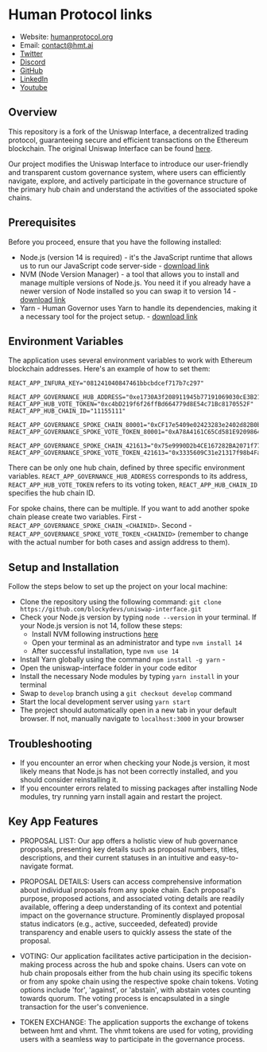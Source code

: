 # Human Protocol links

- Website: [humanprotocol.org](https://humanprotocol.org/)
- Email: [contact@hmt.ai](mailto:contact@hmt.ai)
- [Twitter](http://hmt.ai/twitter)
- [Discord](http://hmt.ai/discord)
- [GitHub](http://hmt.ai/github)
- [LinkedIn](http://hmt.ai/linkedin)
- [Youtube](https://www.youtube.com/@HUMANProtocol)


## Overview

This repository is a fork of the Uniswap Interface, a decentralized trading protocol, guaranteeing secure and efficient transactions on the Ethereum blockchain. The original Uniswap Interface can be found [here](https://github.com/Uniswap/interface).

Our project modifies the Uniswap Interface to introduce our user-friendly and transparent custom governance system, where users can efficiently navigate, explore, and actively participate in the governance structure of the primary hub chain and understand the activities of the associated spoke chains.


## Prerequisites

Before you proceed, ensure that you have the following installed:
- Node.js (version 14 is required) - it's the JavaScript runtime that allows us to run our JavaScript code server-side - [download link](https://nodejs.org/en/download) 
- NVM (Node Version Manager) - a tool that allows you to install and manage multiple versions of Node.js. You need it if you already have a newer version of Node installed so you can swap it to version 14 - [download link](https://github.com/coreybutler/nvm-windows/releases) 
- Yarn - Human Governor uses Yarn to handle its dependencies, making it a necessary tool for the project setup. - [download link](https://yarnpkg.com/cli/install)


## Environment Variables

The application uses several environment variables to work with Ethereum blockchain addresses. Here's an example of how to set them:

```
REACT_APP_INFURA_KEY="081241040847461bbcbdcef717b7c297"

REACT_APP_GOVERNANCE_HUB_ADDRESS="0xe1730A3f208911945b77191069030cE3B2129f77"
REACT_APP_HUB_VOTE_TOKEN="0xc4bD219f6f26ffBd664779d8E54c71Bc8170552F"
REACT_APP_HUB_CHAIN_ID="11155111"

REACT_APP_GOVERNANCE_SPOKE_CHAIN_80001="0xCF17e5409e02423283e2402d82B0b5c8BEcDB13a"
REACT_APP_GOVERNANCE_SPOKE_VOTE_TOKEN_80001="0xA78A4161C65Cd581E9209864E506dD1A1eF6cf77"

REACT_APP_GOVERNANCE_SPOKE_CHAIN_421613="0x75e9990D2b4CE167282BA2071f771f3248D3B9F9"
REACT_APP_GOVERNANCE_SPOKE_VOTE_TOKEN_421613="0x3335609C31e21317f98b4Fa0EB3cA71C8A8AaF3E"
```

There can be only one hub chain, defined by three specific environment variables. 
`REACT_APP_GOVERNANCE_HUB_ADDRESS` corresponds to its address, 
`REACT_APP_HUB_VOTE_TOKEN` refers to its voting token,
`REACT_APP_HUB_CHAIN_ID` specifies the hub chain ID.

For spoke chains, there can be multiple. If you want to add another spoke chain please create two variables. First - `REACT_APP_GOVERNANCE_SPOKE_CHAIN_<CHAINID>`. Second - `REACT_APP_GOVERNANCE_SPOKE_VOTE_TOKEN_<CHAINID>` (remember to change <CHAINID> with the actual number for both cases and assign address to them).


## Setup and Installation

Follow the steps below to set up the project on your local machine:

- Clone the repository using the following command: `git clone https://github.com/blockydevs/uniswap-interface.git`
- Check your Node.js version by typing `node --version` in your terminal. If your Node.js version is not 14, follow these steps:
    * Install NVM following instructions [here](https://www.freecodecamp.org/news/node-version-manager-nvm-install-guide/)
    * Open your terminal as an administrator and type `nvm install 14`
    * After successful installation, type `nvm use 14`
- Install Yarn globally using the command `npm install -g yarn` - 
- Open the uniswap-interface folder in your code editor
- Install the necessary Node modules by typing `yarn install` in your terminal
- Swap to `develop` branch using a `git checkout develop` command
- Start the local development server using `yarn start`
- The project should automatically open in a new tab in your default browser. If not, manually navigate to `localhost:3000` in your browser


## Troubleshooting

- If you encounter an error when checking your Node.js version, it most likely means that Node.js has not been correctly installed, and you should consider reinstalling it.
- If you encounter errors related to missing packages after installing Node modules, try running yarn install again and restart the project.


## Key App Features

- PROPOSAL LIST: Our app offers a holistic view of hub governance proposals, presenting key details such as proposal numbers, titles, descriptions, and their current statuses in an intuitive and easy-to-navigate format.

- PROPOSAL DETAILS: Users can access comprehensive information about individual proposals from any spoke chain. Each proposal's purpose, proposed actions, and associated voting details are readily available, offering a deep understanding of its context and potential impact on the governance structure. Prominently displayed proposal status indicators (e.g., active, succeeded, defeated) provide transparency and enable users to quickly assess the state of the proposal.

- VOTING: Our application facilitates active participation in the decision-making process across the hub and spoke chains. Users can vote on hub chain proposals either from the hub chain using its specific tokens or from any spoke chain using the respective spoke chain tokens. Voting options include 'for', 'against', or 'abstain', with abstain votes counting towards quorum. The voting process is encapsulated in a single transaction for the user's convenience.

- TOKEN EXCHANGE: The application supports the exchange of tokens between hmt and vhmt. The vhmt tokens are used for voting, providing users with a seamless way to participate in the governance process.